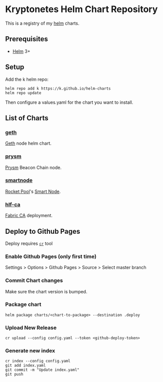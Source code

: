 # Kryptonetes Helm Chart Repository

This is a registry of my [helm](https://helm.sh/) charts.

## Prerequisites
* [Helm](https://helm.sh/) 3+

## Setup

Add the k helm repo:
```
helm repo add k https://k.github.io/helm-charts
helm repo update
```

Then configure a values.yaml for the chart you want to install.

## List of Charts

### [geth](./charts/geth)

[Geth](https://geth.ethereum.org/) node helm chart.

### [prysm](./charts/prysm)

[Prysm](https://prylabs.network/) Beacon Chain node.

### [smartnode](./charts/smartnode)

[Rocket Pool](https://www.rocketpool.net/)'s [Smart Node](https://github.com/rocket-pool/smartnode).

### [hlf-ca](./charts/hlf-ca)

[Fabric CA](https://github.com/hyperledger/fabric-ca) deployment.

## Deploy to Github Pages

Deploy requires [`cr`](https://github.com/helm/chart-releaser) tool 

### Enable Github Pages (only first time)

Settings > Options > Github Pages > Source > Select master branch

### Commit Chart changes

Make sure the chart version is bumped.

### Package chart

```
helm package charts/<chart-to-package> --destination .deploy
```

### Upload New Release

```
cr upload --config config.yaml --token <github-deploy-token>
```

### Generate new index
```
cr index --config config.yaml
git add index.yaml
git commit -m "Update index.yaml"
git push
```
